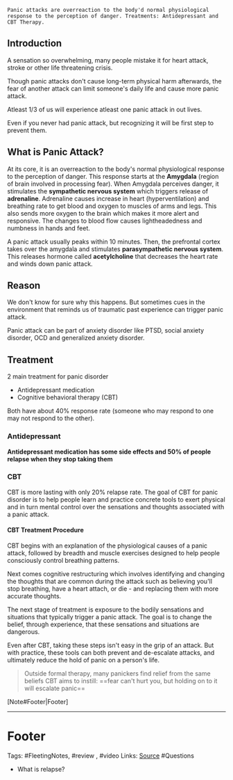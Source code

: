 `Panic attacks are overreaction to the body'd normal physiological response to the perception of danger. Treatments: Antidepressant and CBT Therapy. `

## Introduction
A sensation so overwhelming, many people mistake it for heart attack, stroke or other life threatening crisis. 

Though panic attacks don't cause long-term physical harm afterwards, the fear of another attack can limit someone's daily life and cause more panic attack.

Atleast 1/3 of us will experience atleast one panic attack in out lives. 

Even if you never had panic attack, but recognizing it will be first step to prevent them.

## What is Panic Attack?
At its core, it is an overreaction to the body's  normal physiological response to the perception of danger. This response starts at the **Amygdala** (region of brain involved in processing fear). When Amygdala perceives danger, it stimulates the **sympathetic nervous system** which triggers release of **adrenaline**. Adrenaline causes increase  in heart (hyperventilation) and breathing rate to get blood and oxygen to muscles of arms and legs. This also sends more oxygen to the brain which makes it more alert and responsive. The changes to blood flow causes lightheadedness and numbness in hands and feet. 

A panic attack usually peaks within 10 minutes. Then, the prefrontal cortex takes over the amygdala and stimulates **parasympathetic nervous system**. This releases hormone called **acetylcholine** that decreases the heart rate and winds down panic attack. 

## Reason
We don't know for sure why this happens. But sometimes cues in the environment that reminds us of traumatic past experience can trigger panic attack. 

Panic attack can be part of anxiety disorder like PTSD, social anxiety disorder, OCD and generalized anxiety disorder. 

## Treatment
2 main treatment for panic disorder
- Antidepressant medication
- Cognitive behavioral therapy (CBT)

Both have about 40% response rate (someone who may respond to one may not respond to the other). 

### Antidepressant
**Antidepressant medication has some side effects and 50% of people relapse when they stop taking them** 

### CBT
CBT is more lasting with only 20% relapse rate. The goal of CBT for panic disorder is to help people learn and practice concrete tools to exert physical and in turn mental control over the sensations and thoughts associated with a panic attack. 

#### CBT Treatment Procedure
CBT begins with an explanation of the physiological causes of a panic attack, followed by breadth and muscle exercises designed to help people consciously control breathing patterns. 

Next comes cognitive restructuring which involves identifying and changing the thoughts that are common during the attack such as believing you'll stop breathing, have a heart attach, or die - and replacing them with more accurate thoughts.

The next stage of treatment is exposure to the bodily sensations and situations that typically trigger a panic attack. The goal is to change the belief, through experience, that these sensations and situations are dangerous. 

Even after CBT, taking these steps isn't easy in the grip of an attack. But with practice, these tools can both prevent and de-escalate attacks, and ultimately reduce the hold of panic on a person's life. 

> Outside formal  therapy, many panickers find relief from the same beliefs CBT aims to instill: ==fear can't hurt you, but holding on to it will escalate panic==


[Note#Footer|Footer]

---
# Footer
Tags: #FleetingNotes, #review , #video
Links: 
[Source](https://www.youtube.com/watch?edufilter=NULL&t=78s&v=IzFObkVRSV0&ab_channel=TED-Ed)
#Questions
- What is relapse?
<!--stackedit_data:
eyJoaXN0b3J5IjpbMTQ4OTI2MTMwNywtNzQwMzk1ODcyLC0xNj
E1NTEyMjddfQ==
-->